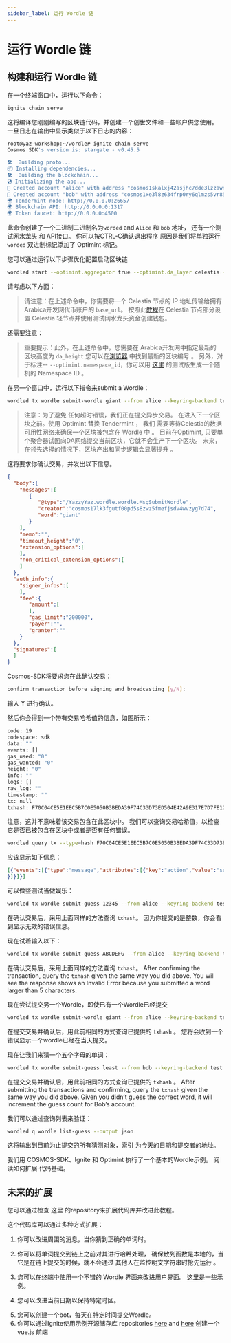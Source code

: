 ```yaml
---
sidebar_label: 运行 Wordle 链
---
```


# 运行 Wordle 链
<!-- markdownlint-disable MD013 -->

## 构建和运行 Wordle 链

在一个终端窗口中，运行以下命令：

```sh
ignite chain serve 
```

这将编译您刚刚编写的区块链代码，并创建一个创世文件和一些帐户供您使用。 一旦日志在输出中显示类似于以下日志的内容：

```sh
root@yaz-workshop:~/wordle# ignite chain serve
Cosmos SDK's version is: stargate - v0.45.5

🛠️  Building proto...
📦 Installing dependencies...
🛠️  Building the blockchain...
💿 Initializing the app...
🙂 Created account "alice" with address "cosmos1skalxj42asjhc7dde3lzzawnksnztqmgy6sned" with mnemonic: "exact arrive betray hawk trim surround exhibit host vibrant sting range robot luxury vague manage settle slide town bread adult pact scene journey elite"
🙂 Created account "bob" with address "cosmos1xe3l8z634frp0ry6qlmzs5vr85x6gcty7tmf0n" with mnemonic: "wisdom jelly fine boat series time panel real world purchase age area coach eager spot fiber slide apology near endorse flight panel ready torch"
🌍 Tendermint node: http://0.0.0.0:26657
🌍 Blockchain API: http://0.0.0.0:1317
🌍 Token faucet: http://0.0.0.0:4500
```

此命令创建了一个二进制二进制名为`worded` and `Alice` 和 `bob` 地址， 还有一个测试网水龙头 和 API接口。 你可以按CTRL-C确认退出程序 原因是我们将单独运行 `worded` 双进制标记添加了 Optimint 标记。

您可以通过运行以下步骤优化配置启动区块链

```sh
wordled start --optimint.aggregator true --optimint.da_layer celestia --optimint.da_config='{"base_url":"http://XXX.XXX.XXX.XXX:26658","timeout":60000000000,"gas_limit":6000000}' --optimint.namespace_id 000000000000FFFF --optimint.da_start_height XXXXX
```

请考虑以下方面：

> 请注意：在上述命令中，你需要将一个 Celestia 节点的 IP 地址传输给拥有Arabica开发网代币账户的 `base_url`。 按照此[教程](./node-tutorial.md)在 Celestia 节点部分设置 Celestia 轻节点并使用测试网水龙头资金创建钱包。

还需要注意：

> 重要提示：此外，在上述命令中，您需要在 Arabica开发网中指定最新的 区块高度为 `da_height` 您可以在[浏览器](https://explorer.celestia.observer/arabica) 中找到最新的区块编号 。 另外，对于标注-- `--optimint.namespace_id`，你可以用 [这里](https://go.dev/play/p/7ltvaj8lhRl) 的测试版生成一个随机的 Namespace ID 。

在另一个窗口中，运行以下指令来submit a Wordle：

```sh
wordled tx wordle submit-wordle giant --from alice --keyring-backend test --chain-id wordle -b async
```

> 注意：为了避免 任何超时错误，我们正在提交异步交易。 在进入下一个区块之前。使用 Optimint 替换 Tendermint ， 我们 需要等待Celestia的数据可用性网络来确保一个区块被包含在 Wordle 中 。 目前在Optimint, 只要单个聚合器试图向DA网络提交当前区块，它就不会生产下一个区块。 未来，在领先选择的情况下，区块产出和同步逻辑会显著提升 。

这将要求你确认交易，并发出以下信息。

```json
{
  "body":{
    "messages":[
       {
          "@type":"/YazzyYaz.wordle.wordle.MsgSubmitWordle",
          "creator":"cosmos17lk3fgutf00pd5s8zwz5fmefjsdv4wvzyg7d74",
          "word":"giant"
       }
    ],
    "memo":"",
    "timeout_height":"0",
    "extension_options":[
    ],
    "non_critical_extension_options":[
    ]
  },
  "auth_info":{
    "signer_infos":[
    ],
    "fee":{
       "amount":[
       ],
       "gas_limit":"200000",
       "payer":"",
       "granter":""
    }
  },
  "signatures":[
  ]
}
```

Cosmos-SDK将要求您在此确认交易：

```sh
confirm transaction before signing and broadcasting [y/N]:
```

输入 Y 进行确认。

然后你会得到一个带有交易哈希值的信息，如图所示：

```sh
code: 19
codespace: sdk
data: ""
events: []
gas_used: "0"
gas_wanted: "0"
height: "0"
info: ""
logs: []
raw_log: ""
timestamp: ""
tx: null
txhash: F70C04CE5E1EEC5B7C0E5050B3BEDA39F74C33D73ED504E42A9E317E7D7FE128
```

注意，这并不意味着该交易包含在此区块中。 我们可以查询交易哈希值，以检查它是否已被包含在区块中或者是否有任何错误。

```sh
wordled query tx --type=hash F70C04CE5E1EEC5B7C0E5050B3BEDA39F74C33D73ED504E42A9E317E7D7FE128 --chain-id wordle --output json | jq -r '.raw_log'
```

应该显示如下信息：

```json
[{"events":[{"type":"message","attributes":[{"key":"action","value":"submit_wordle"
}]}]}]
```

可以做些测试当做娱乐：

```sh
wordled tx wordle submit-guess 12345 --from alice --keyring-backend test --chain-id wordle -b async -y
```

在确认交易后，采用上面同样的方法查询 `txhash`。 因为你提交的是整数，你会看到显示无效的错误信息。

现在试着输入以下：

```sh
wordled tx wordle submit-guess ABCDEFG --from alice --keyring-backend test --chain-id wordle -b async -y
```

在确认交易后，采用上面同样的方法查询 `txhash`。 After confirming the transaction, query the `txhash` given the same way you did above. You will see the response shows an Invalid Error because you submitted a word larger than 5 characters.

现在尝试提交另一个Wordle，即使已有一个Wordle已经提交

```sh
wordled tx wordle submit-wordle giant --from alice --keyring-backend test --chain-id wordle -b async
```

在提交交易并确认后，用此前相同的方式查询已提供的 `txhash` 。 您将会收到一个错误显示一个wordle已经在当天提交。

现在让我们来猜一个五个字母的单词：

```sh
wordled tx wordle submit-guess least --from bob --keyring-backend test --chain-id wordle -b async -y
```

在提交交易并确认后，用此前相同的方式查询已提供的 `txhash` 。 After submitting the transactions and confirming, query the `txhash` given the same way you did above. Given you didn’t guess the correct word, it will increment the guess count for Bob’s account.

我们可以通过查询列表来验证：

```sh
wordled q wordle list-guess --output json
```

这将输出到目前为止提交的所有猜测对象，索引 为今天的日期和提交者的地址。

我们用 COSMOS-SDK、Ignite 和 Optimint 执行了一个基本的Wordle示例。 阅读如何扩展 代码基础。

## 未来的扩展

您可以通过检查 这里 <a> 的repository来扩展代码库并改进此教程。</p> 

<p spaces-before="0">
  这个代码库可以通过多种方式扩展：
</p>

<ol start="1">
  <li>
    你可以改进周围的消息，当你猜到正确的单词时。
  </li>
  
  <li>
    <p spaces-before="0">
      你可以将单词提交到链上之前对其进行哈希处理， 确保散列函数是本地的，当它是在链上提交的时候，就不会通过 其他人在监控明文字符串时抢先运行 。
    </p>
  </li>
  
  <li>
    <p spaces-before="0">
      您可以在终端中使用一个不错的 Wordle 界面来改进用户界面。 <a href="https://github.com/nimblebun/wordle-cli">这里</a>是一些示例。
    </p>
  </li>
  
  <li>
    <p spaces-before="0">
      您可以改进当前日期以保持特定时区。
    </p>
  </li>
  
  <li>
    您可以创建一个bot，每天在特定时间提交Wordle。
  </li>
  
  <li>
    你可以通过Ignite使用示例开源储存库 repositories <a href="https://github.com/yyx990803/vue-wordle">here</a> and <a href="https://github.com/xudafeng/wordle">here</a> 创建一个 vue.js 前端
  </li>
</ol>
